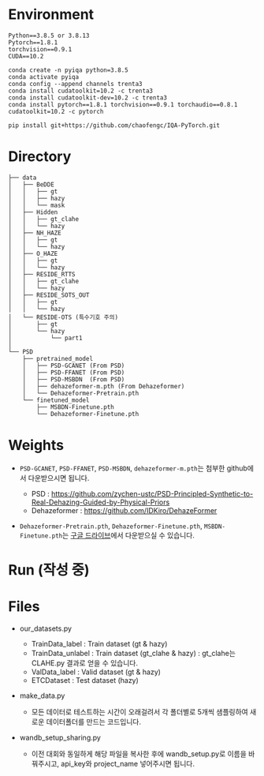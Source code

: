# Environment
```
Python==3.8.5 or 3.8.13
Pytorch==1.8.1
torchvision==0.9.1
CUDA==10.2
```
```
conda create -n pyiqa python=3.8.5
conda activate pyiqa
conda config --append channels trenta3
conda install cudatoolkit=10.2 -c trenta3
conda install cudatoolkit-dev=10.2 -c trenta3
conda install pytorch==1.8.1 torchvision==0.9.1 torchaudio==0.8.1 cudatoolkit=10.2 -c pytorch
```
```
pip install git+https://github.com/chaofengc/IQA-PyTorch.git
```
# Directory
```
├── data
│   ├── BeDDE
│   │   ├── gt
│   │   ├── hazy
│   │   └── mask
│   ├── Hidden
│   │   ├── gt_clahe
│   │   └── hazy
│   ├── NH_HAZE
│   │   ├── gt
│   │   └── hazy
│   ├── O_HAZE
│   │   ├── gt
│   │   └── hazy
│   ├── RESIDE_RTTS
│   │   ├── gt_clahe
│   │   └── hazy
│   ├── RESIDE_SOTS_OUT
│   │   ├── gt
│   │   └── hazy
│   └── RESIDE-OTS (특수기호 주의)
│       ├── gt
│       └── hazy
│           └── part1
│
└── PSD
    ├── pretrained_model
    │   ├── PSD-GCANET (From PSD)
    │   ├── PSD-FFANET (From PSD)
    │   ├── PSD-MSBDN  (From PSD)
    │   ├── dehazeformer-m.pth (From Dehazeformer)
    │   └── Dehazeformer-Pretrain.pth
    └── finetuned_model
        ├── MSBDN-Finetune.pth
        └── Dehazeformer-Finetune.pth
```

# Weights
* `PSD-GCANET`, `PSD-FFANET`, `PSD-MSBDN`, `dehazeformer-m.pth`는 첨부한 github에서 다운받으시면 됩니다. <br>

    * PSD : https://github.com/zychen-ustc/PSD-Principled-Synthetic-to-Real-Dehazing-Guided-by-Physical-Priors <br>
    * Dehazeformer : https://github.com/IDKiro/DehazeFormer <br>

* `Dehazeformer-Pretrain.pth`, `Dehazeformer-Finetune.pth`, `MSBDN-Finetune.pth`는 [구글 드라이브](https://drive.google.com/drive/folders/1IvmgsbyakQMcHsNMrdT3awe0NkuzTsxV)에서 다운받으실 수 있습니다. <br>

# Run (작성 중)

# Files

* our_datasets.py

    * TrainData_label : Train dataset (gt & hazy) <br>
    * TrainData_unlabel : Train dataset (gt_clahe & hazy) : gt_clahe는 CLAHE.py 결과로 얻을 수 있습니다. <br>
    * ValData_label : Valid dataset (gt & hazy) <br>
    * ETCDataset : Test dataset (hazy) <br>

* make_data.py

    * 모든 데이터로 테스트하는 시간이 오래걸려서 각 폴더별로 5개씩 샘플링하여 새로운 데이터폴더를 만드는 코드입니다.

* wandb_setup_sharing.py

    * 이전 대회와 동일하게 해당 파일을 복사한 후에 wandb_setup.py로 이름을 바꿔주시고, api_key와 project_name 넣어주시면 됩니다.

